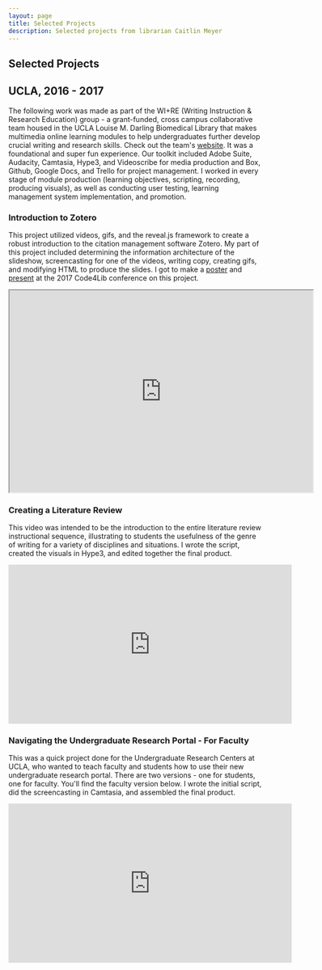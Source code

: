 ```yaml
---
layout: page
title: Selected Projects
description: Selected projects from librarian Caitlin Meyer
---
```


## Selected Projects


## UCLA, 2016 - 2017

The following work was made as part of the WI+RE (Writing Instruction & Research Education) group - a grant-funded, cross campus collaborative team housed in the UCLA Louise M. Darling Biomedical Library that makes multimedia online learning modules to help undergraduates further develop crucial writing and research skills. Check out the team's [website](https://uclalibrary.github.io/research-tips/). It was a foundational and super fun experience. Our toolkit included Adobe Suite, Audacity, Camtasia, Hype3, and Videoscribe for media production and Box, Github, Google Docs, and Trello for project management. I worked in every stage of module production (learning objectives, scripting, recording, producing visuals), as well as conducting user testing, learning management system implementation, and promotion.

### Introduction to Zotero

This project utilized videos, gifs, and the reveal.js framework to create a robust introduction to the citation management software Zotero. My part of this project included determining the information architecture of the slideshow, screencasting for one of the videos, writing copy, creating gifs, and modifying HTML to produce the slides. I got to make a [poster](https://caitlinmeyer.github.io/docs/2017-code4lib.pdf) and [present](http://2017.code4lib.org/posters/Reimagining-the-slideshow-using-revealjs-to-create-Choose-Your-Own-Adventure-library-tutorials) at the 2017 Code4Lib conference on this project.

<div class="video-responsive">
<iframe src="https://uclalibrary.github.io/research-tips/embeds/zotero/" width="600px" height="400px"></iframe>
</div>

### Creating a Literature Review 

This video was intended to be the introduction to the entire literature review instructional sequence, illustrating to students the usefulness of the genre of writing for a variety of disciplines and situations.
I wrote the script, created the visuals in Hype3, and edited together the final product.

<div class="video-responsive">
<iframe width="560" height="315" src="https://www.youtube.com/embed/u-jg92ZjObg?rel=0" frameborder="0" allow="autoplay; encrypted-media" allowfullscreen></iframe></div>


### Navigating the Undergraduate Research Portal - For Faculty

This was a quick project done for the Undergraduate Research Centers at UCLA, who wanted to teach faculty and students how to use their new undergraduate research portal. There are two versions - one for students, one for faculty. You'll find the faculty version below. I wrote the initial script, did the screencasting in Camtasia, and assembled the final product.

<div class="video-responsive">
<iframe width="560" height="315" src="https://www.youtube.com/embed/tQYw68pQXOk?rel=0" frameborder="0" allow="autoplay; encrypted-media" allowfullscreen></iframe></div>
